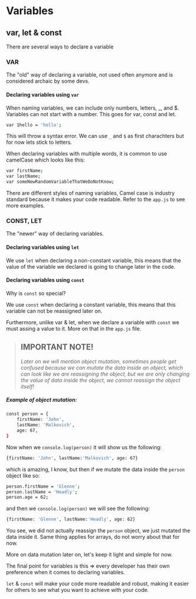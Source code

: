 # Variables

## var, let & const

There are several ways to declare a variable

### VAR

The "old" way of declaring a variable, not used often anymore and is considered archaic by some devs.

#### Declaring variables using `var`

When naming variables, we can include only numbers, letters, \_, and $.
Variables can not start with a number. This goes for var, const and let.

```sh
var 1hello = 'hello';
```

This will throw a syntax error. We can use `_` and `$` as first charachters but for now lets stick to letters.

When declaring variables with multiple words, it is common to use camelCase which looks like this:

```sh
var firstName;
var lastName;
var someNewRandomVariableThatWeDoNotKnow;
```

There are different styles of naming variables, Camel case is industry standard because it makes your code readable. Refer to the `app.js` to see more examples.

### CONST, LET

The "newer" way of declaring variables.

#### Declaring variables using `let`

We use `let` when declaring a non-constant variable, this means that the value of the variable we declared is going to change later in the code.

#### Declaring variables using `const`

Why is `const` so special?

We use `const` when declaring a constant variable, this means that this variable can not be reassigned later on.

Furthermore, unlike var & let, when we declare a variable with `const` we must assing a value to it. More on that in the `app.js` file.

> ## IMPORTANT NOTE!
>
> _Later on we will mention object mutation, sometimes people get confused because we can mutate the data inside an object, which can look like we are reassigning the object, but we are only changing the value of data inside the object, we cannot reassign the object itself!_

##### Example of object mutation:

```sh
const person = {
    firstName: 'John',
    lastName: 'Malkovich',
    age: 67,
}
```

Now when we `console.log(person)` it will show us the following:

```sh
{firstName: 'John', lastName:'Malkovich', age: 67}
```

which is amazing, I know, but then if we mutate the data inside the `person` object like so:

```sh
person.firstName = 'Glenne';
person.lastName = 'Headly';
person.age = 62;
```

and then we `console.log(person)` we will see the following:

```sh
{firstName: 'Glenne', lastName:'Headly', age: 62}
```

You see, we did not actually reassign the `person` object, we just mutated the data inside it.
Same thing applies for arrays, do not worry about that for now.

More on data mutation later on, let's keep it light and simple for now.

The final point for variables is this => every developer has their own preference when it comes to declaring variables.

`let` & `const` will make your code more readable and robust, making it easier for others to see what you want to achieve with your code.
